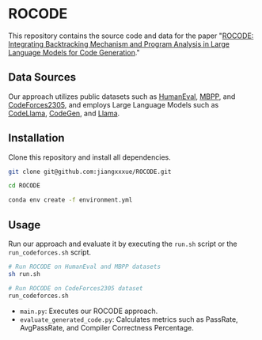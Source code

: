 # ROCODE

This repository contains the source code and data for the paper "[ROCODE: Integrating Backtracking Mechanism and Program Analysis in Large Language Models for Code Generation]( https://arxiv.org/abs/2411.07112)."

## Data Sources
Our approach utilizes public datasets such as [HumanEval](https://huggingface.co/datasets/openai/openai_humaneval), [MBPP](https://huggingface.co/datasets/google-research-datasets/mbpp), and [CodeForces2305](https://github.com/YihongDong/CDD-TED4LLMs/tree/main/CodeForces2305), and employs Large Language Models such as [CodeLlama](https://huggingface.co/codellama), [CodeGen](https://github.com/salesforce/CodeGen), and [Llama](https://huggingface.co/meta-llama).



## Installation

Clone this repository and install all dependencies.

```bash
git clone git@github.com:jiangxxxue/ROCODE.git

cd ROCODE

conda env create -f environment.yml
```


## Usage
Run our approach and evaluate it by executing the `run.sh` script or the `run_codeforces.sh` script.

```bash
# Run ROCODE on HumanEval and MBPP datasets
sh run.sh

# Run ROCODE on CodeForces2305 dataset
run_codeforces.sh
```

- `main.py`: Executes our ROCODE approach.
- `evaluate_generated_code.py`: Calculates metrics such as PassRate, AvgPassRate, and Compiler Correctness Percentage.


